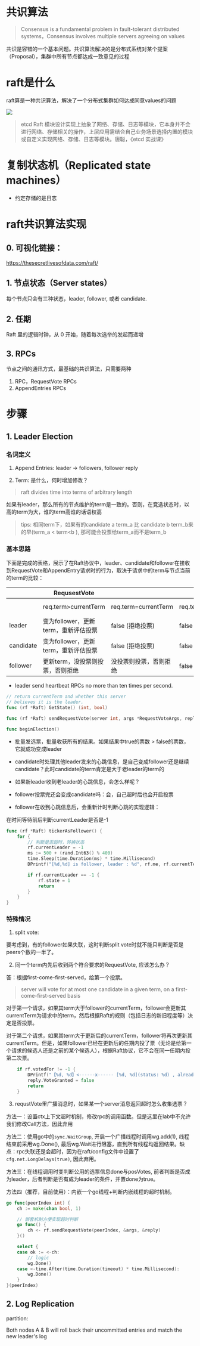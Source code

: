 # 共识算法

> Consensus is a fundamental problem in fault-tolerant distributed systems，Consensus involves multiple servers agreeing on values

共识是容错的一个基本问题。共识算法解决的是分布式系统对某个提案（Proposal），集群中所有节点都达成一致意见的过程

# raft是什么

raft算是一种共识算法，解决了一个分布式集群如何达成同意values的问题

![](../pic/raft_ini.png)

> etcd Raft 模块设计实现上抽象了网络、存储、日志等模块，它本身并不会进行网络、存储相关的操作，上层应用需结合自己业务场景选择内置的模块或自定义实现网络、存储、日志等模块。唐聪，《etcd 实战课》

# 复制状态机（Replicated state machines）

- 约定存储的是日志

# raft共识算法实现

## 0. 可视化链接：

https://thesecretlivesofdata.com/raft/


## 1. 节点状态（Server states）

每个节点只会有三种状态，leader, follower, 或者 candidate.

## 2. 任期

Raft 里的逻辑时钟，从 0 开始，随着每次选举的发起而递增

## 3. RPCs

节点之间的通讯方式，最基础的共识算法，只需要两种 

1. RPC，RequestVote RPCs 
2. AppendEntries RPCs

# 步骤

## 1. Leader Election
### 名词定义
1. Append Entries: leader -> followers, follower reply

2. Term: 是什么，何时增加修改？

> raft divides time into terms of arbitrary length


如果有leader，那么所有的节点维护的term是一致的。否则，在竞选状态时，以高的term为大，谁的term高谁的话语权高

> tips: 相同term下，如果有的candidate a term_a 比 candidate b term_b来的早(term_a < term<b ), 那可能会投票给term_a而不是term_b



### 基本思路

下面是完成的表格，展示了在Raft协议中，leader、candidate和follower在接收到RequestVote和AppendEntry请求时的行为，取决于请求中的term与节点当前的term的比较：

|  | RequsestVote |  |  | AppendEntry |  |  |
| --- | --- | --- | --- | --- | --- | --- |
|  | req.term>currentTerm | req.term=currentTerm | req.term<currentTerm | req.term>currentTerm | req.term=currentTerm | req.term< currentTerm |
| leader | 变为follower，更新term，重新评估投票 | false (拒绝投票)  | false (拒绝投票)  | 变为follower，更新term | 忽略请求 | 忽略请求 |
| candidate | 变为follower，更新term，重新评估投票 | false (拒绝投票) | false (拒绝投票)  | 变为follower，更新term | 变为follower，接受来自leader的消息 | 忽略请求 |
| follower | 更新term，没投票则投票，否则拒绝 | 没投票则投票，否则拒绝 | false (拒绝投票)  | 更新term，接受新leader | 接受来自leader的消息  | 忽略请求 |


- leader send heartbeat RPCs no more than ten times per second.

```go
// return currentTerm and whether this server
// believes it is the leader.
func (rf *Raft) GetState() (int, bool)

func (rf *Raft) sendRequestVote(server int, args *RequestVoteArgs, reply *RequestVoteReply) bool

func beginElection()

```

- 批量发选票，批量收获所有的结果。如果结果中true的票数 > false的票数，它就成功变成leader

- candidate时处理其他leader发来的心跳信息，是自己变成follower还是继续candidate？此时candidate的term肯定是大于老leader的term的

- 如果新leader收到老leader的心跳信息，会怎么样呢？

- follower投票完还会变成candidate吗：会，自己超时后也会开启投票


- follower在收到心跳信息后，会重新计时判断心跳的实现逻辑：

在时间等待前后判断currentLeader是否是-1

```go
func (rf *Raft) tickerAsFollower() {
	for {
		// 判断是否超时，转换状态
		rf.currentLeader = -1
		ms := 500 + (rand.Int63() % 400)
		time.Sleep(time.Duration(ms) * time.Millisecond)
		DPrintf("[%d,%d] is follower, leader : %d", rf.me, rf.currentTerm, rf.currentLeader)

		if rf.currentLeader == -1 {
			rf.state = 1
			return
		}
	}
}
```


### 特殊情况

1. split vote: 

要考虑到，有的follower如果失联，这时判断split vote时就不能只判断是否是peers个数的一半了。


2. 同一个term内先后收到两个符合要求的RequestVote, 应该怎么办？

答：根据first-come-first-served，给第一个投票。

> server will vote for at most one candidate in a given term, on a first-come-first-served basis


对于第一个请求，如果其term大于follower的currentTerm，follower会更新其currentTerm为请求中的term，然后根据Raft的规则（包括日志的新旧程度等）决定是否投票。

对于第二个请求，如果其term大于更新后的currentTerm，follower将再次更新其currentTerm。但是，如果follower已经在更新后的任期内投了票（无论是给第一个请求的候选人还是之前的某个候选人），根据Raft协议，它不会在同一任期内投第二次票。

```go
	if rf.votedFor != -1 {
		DPrintf("【%d, %d】<------x------ [%d, %d](status: %d) , already vote or leader for %d, leader %d", args.CandidateId, args.Term, rf.me, rf.currentTerm, rf.state, rf.votedFor, rf.currentLeader)
		reply.VoteGranted = false
		return
	}
```

3. requstVote里广播消息时，如果某一个server消息返回超时怎么收集选票？

方法一：设置ctx上下文超时机制，修改rpc的调用函数。但是这里在lab中不允许我们修改Call方法，因此弃用

方法二：使用go中的`sync.WaitGroup`, 开启一个广播线程时调用wg.add(1), 线程结束前采用wg.Done(), 最后wg.Wait进行阻塞，直到所有线程均返回结果。缺点：rpc失联还是会超时，因为在raft/config文件中设置了`cfg.net.LongDelays(true)`, 因此弃用。

方法三：在线程调用时变判断公用的选票信息done与posVotes, 前者判断是否成为leader，后者判断是否有成为leader的条件，并置done为true。

方法四（推荐，目前使用）：内嵌一个go线程+判断内嵌线程的超时机制。

```go
go func(peerIndex int) {
	ch := make(chan bool, 1)

	// 嵌套机制方便实现超时判断
	go func() {
		ch <- rf.sendRequestVote(peerIndex, &args, &reply)
	}()

	select {
	case ok := <-ch:
		// logic
		wg.Done()
	case <-time.After(time.Duration(timeout) * time.Millisecond):
		wg.Done()
	}
}(peerIndex)
```

## 2. Log Replication


partition:

Both nodes A & B will roll back their uncommitted entries and match the new leader's log 
